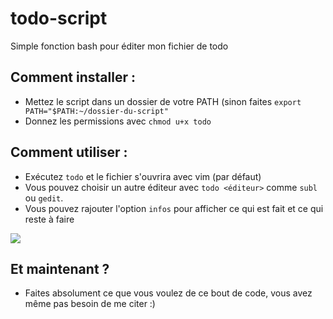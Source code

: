 # todo-script
Simple fonction bash pour éditer mon fichier de todo

## Comment installer :
- Mettez le script dans un dossier de votre PATH (sinon faites `export PATH="$PATH:~/dossier-du-script"`
- Donnez les permissions avec `chmod u+x todo`

## Comment utiliser :
- Exécutez `todo` et le fichier s'ouvrira avec vim (par défaut)
- Vous pouvez choisir un autre éditeur avec `todo <éditeur>` comme `subl` ou `gedit`.
- Vous pouvez rajouter l'option `infos` pour afficher ce qui est fait et ce qui reste à faire

![](https://framapic.org/WcWYMRKhGFdd/tEeHDVuOD8Bj.png)

## Et maintenant ?
- Faites absolument ce que vous voulez de ce bout de code, vous avez même pas besoin de me citer :)
